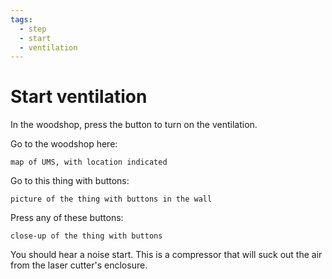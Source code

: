 ```yaml
---
tags:
  - step
  - start
  - ventilation
---
```


# Start ventilation

In the woodshop, press the button to turn on the ventilation.

Go to the woodshop here:

```text
map of UMS, with location indicated
```

Go to this thing with buttons:

```text
picture of the thing with buttons in the wall
```

Press any of these buttons:

```text
close-up of the thing with buttons
```

You should hear a noise start.
This is a compressor that will suck out the air from the laser cutter's
enclosure.
